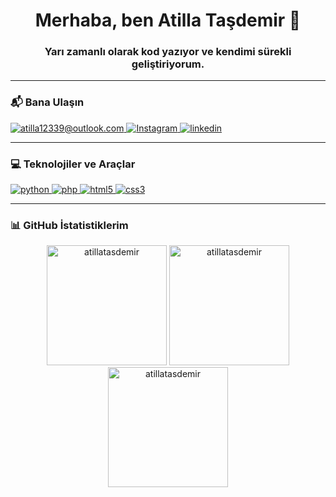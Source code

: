 <div align="center">
  
# Merhaba, ben Atilla Taşdemir 👋

### Yarı zamanlı olarak kod yazıyor ve kendimi sürekli geliştiriyorum.

</div>

---

### 📬 Bana Ulaşın

<p align="left">
  <a href="mailto:atilla12339@outlook.com" target="_blank">
    <img src="https://img.shields.io/badge/Microsoft_Outlook-0078D4?style=for-the-badge&logo=microsoft-outlook&logoColor=white" alt="atilla12339@outlook.com" />
  </a>
  <a href="https://www.instagram.com/Atilla_tasdmrr" target="_blank">
    <img src="https://img.shields.io/badge/Instagram-%23E4405F.svg?style=for-the-badge&logo=Instagram&logoColor=white" alt="Instagram" />
  </a>
  <a href="https://www.linkedin.com/in/Atilla Taşdemir" target="_blank">
    <img src="https://img.shields.io/badge/linkedin-%230077B5.svg?style=for-the-badge&logo=linkedin&logoColor=white" alt="linkedin" />
  </a>
</p>

---

### 💻 Teknolojiler ve Araçlar

<p align="left">
  <a href="https://www.python.org" target="_blank" rel="noreferrer">
    <img src="https://img.shields.io/badge/python-3670A0?style=for-the-badge&logo=python&logoColor=ffdd54" alt="python" />
  </a>
  <a href="https://www.php.net" target="_blank" rel="noreferrer">
    <img src="https://img.shields.io/badge/php-%23777BB4.svg?style=for-the-badge&logo=php&logoColor=white" alt="php" />
  </a>
  <a href="https://www.w3.org/html/" target="_blank" rel="noreferrer">
    <img src="https://img.shields.io/badge/html5-%23E34F26.svg?style=for-the-badge&logo=html5&logoColor=white" alt="html5" />
  </a>
  <a href="https://www.w3schools.com/css/" target="_blank" rel="noreferrer">
    <img src="https://img.shields.io/badge/css3-%231572B6.svg?style=for-the-badge&logo=css3&logoColor=white" alt="css3" />
  </a>
</p>

---

### 📊 GitHub İstatistiklerim

<div align="center">
  <img src="https://github-readme-stats.vercel.app/api/top-langs?username=AtillaTasdemir&show_icons=true&locale=en&layout=compact&theme=tokyonight" alt="atillatasdemir" height="192px" />
  <img src="https://github-readme-stats.vercel.app/api?username=AtillaTasdemir&show_icons=true&locale=en&theme=tokyonight&count_private=true" alt="atillatasdemir" height="192px" />
  <img src="https://streak-stats.demolab.com/?user=AtillaTasdemir&theme=tokyonight" alt="atillatasdemir" height="192px" />
</div>

